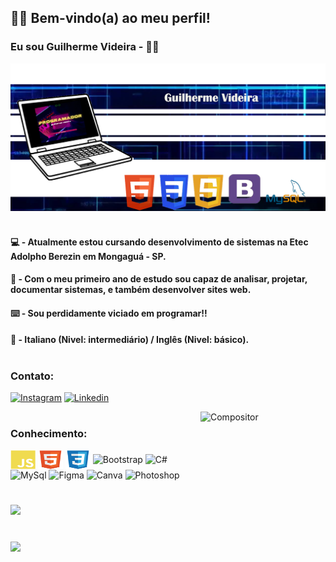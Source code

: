 ## 👋🏻 Bem-vindo(a) ao meu perfil!

### Eu sou Guilherme Videira - 🧑🏻‍

<img align="center" alt="Imagem dos meus dados" src="https://github.com/GuilhermeVideira/GuilhermeVideira/blob/main/ImagemPerfilGithub.png?raw=true" />

#


 #### 💻 - Atualmente estou cursando desenvolvimento de sistemas na Etec Adolpho Berezin em Mongaguá - SP. 

 #### 📑 - Com o meu primeiro ano de estudo sou capaz de analisar, projetar, documentar sistemas, e também desenvolver sites web. 

 #### ⌨️ - Sou perdidamente viciado em programar!!

 #### 👅 - Italiano (Nivel: intermediário) / Inglês (Nivel: básico).


#


### Contato:
 
<div> 
 
  <a href="https://www.instagram.com/guiiziin07/" target="_blank"><img alt="Instagram" src="https://img.shields.io/badge/-Instagram-%23E4405F?style=for-the-badge&logo=instagram&logoColor=white" target="_blank"></a> 
  <a href="https://www.linkedin.com/in/guilherme-videira-5b147b238/" target="_blank"><img alt="Linkedin" src="https://img.shields.io/badge/-LinkedIn-%230077B5?style=for-the-badge&logo=linkedin&logoColor=white" target="_blank"></a> 
  
<div>
          <img align="right" alt="Compositor" height="200" width="200"  src="https://cdn.jsdelivr.net/gh/devicons/devicon/icons/phalcon/phalcon-original.svg" />
          </div>





  #
   ### Conhecimento:

  <img align="center" alt="Js" height="30" width="40" src="https://raw.githubusercontent.com/devicons/devicon/master/icons/javascript/javascript-plain.svg">
  <img align="center" alt="HTML" height="30" width="40" src="https://raw.githubusercontent.com/devicons/devicon/master/icons/html5/html5-original.svg">
  <img align="center" alt="CSS" height="30" width="40" src="https://raw.githubusercontent.com/devicons/devicon/master/icons/css3/css3-original.svg">
   <img align="center" alt="Bootstrap" height="30" width="40" src="https://cdn.jsdelivr.net/gh/devicons/devicon/icons/bootstrap/bootstrap-plain-wordmark.svg" />
  <img  align="center" alt="C#" height="30" width="40" src="https://cdn.jsdelivr.net/gh/devicons/devicon/icons/csharp/csharp-original.svg" />
  <img  align="center" alt="MySql" height="30" width="40" src="https://cdn.jsdelivr.net/gh/devicons/devicon/icons/mysql/mysql-original.svg" />
   <img align="center" alt="Figma" height="30" width="40"  src="https://cdn.jsdelivr.net/gh/devicons/devicon/icons/figma/figma-original.svg" />
    <img align="center" alt="Canva" height="30" width="40" src="https://cdn.jsdelivr.net/gh/devicons/devicon/icons/canva/canva-original.svg" />
   <img align="center" alt="Photoshop" height="30" width="40" src="https://cdn.jsdelivr.net/gh/devicons/devicon/icons/photoshop/photoshop-plain.svg" />
</div>


# 

   <a href="https://github.com/GuilhermeVideira">
   <img height="180em" src="https://github-readme-stats.vercel.app./api?username=GuilhermeVideira&show_icons=true&theme=tokyonight&include_all_commits=true&count_private=true">
          
#
          
   <img height="180em" src="https://github-readme-stats.vercel.app/api/top-langs/?username=GuilhermeVideira&layout=compact&langs_count=6&theme=tokyonight"/>
  
